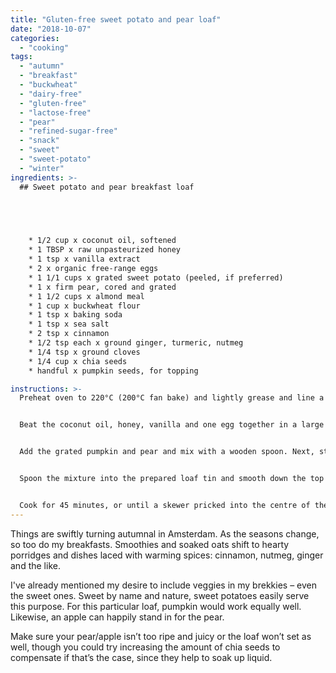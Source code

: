 ```yaml
---
title: "Gluten-free sweet potato and pear loaf"
date: "2018-10-07"
categories: 
  - "cooking"
tags: 
  - "autumn"
  - "breakfast"
  - "buckwheat"
  - "dairy-free"
  - "gluten-free"
  - "lactose-free"
  - "pear"
  - "refined-sugar-free"
  - "snack"
  - "sweet"
  - "sweet-potato"
  - "winter"
ingredients: >-
  ## Sweet potato and pear breakfast loaf




    
    * 1/2 cup x coconut oil, softened
    * 1 TBSP x raw unpasteurized honey
    * 1 tsp x vanilla extract
    * 2 x organic free-range eggs
    * 1 1/1 cups x grated sweet potato (peeled, if preferred)
    * 1 x firm pear, cored and grated
    * 1 1/2 cups x almond meal
    * 1 cup x buckwheat flour
    * 1 tsp x baking soda
    * 1 tsp x sea salt
    * 2 tsp x cinnamon
    * 1/2 tsp each x ground ginger, turmeric, nutmeg
    * 1/4 tsp x ground cloves
    * 1/4 cup x chia seeds
    * handful x pumpkin seeds, for topping

instructions: >-
  Preheat oven to 220°C (200°C fan bake) and lightly grease and line a 12-x-26-cm loaf tin.


  Beat the coconut oil, honey, vanilla and one egg together in a large bowl (I use my stick blender with the egg-beater fitting). Add the second egg and beat again until combined.


  Add the grated pumpkin and pear and mix with a wooden spoon. Next, stir in the almond meal, buckwheat flour, baking soda, sea salt, spices and chia seeds. Mix until well combined. You'll end up with a semi-dry batter.


  Spoon the mixture into the prepared loaf tin and smooth down the top slightly. Sprinkle over the pumpkin seeds and lightly press into the batter.


  Cook for 45 minutes, or until a skewer pricked into the centre of the loaf comes out clean. Allow to cool completely in the loaf tin before slicing. Serve as is, or warmed and buttered. Instead of slicing you can also spoon it into bowls and serve with a dollop of yoghurt over the top.
---
```

Things are swiftly turning autumnal in Amsterdam. As the seasons change, so too do my breakfasts. Smoothies and soaked oats shift to hearty porridges and dishes laced with warming spices: cinnamon, nutmeg, ginger and the like.

I've already mentioned my desire to include veggies in my brekkies – even the sweet ones. Sweet by name and nature, sweet potatoes easily serve this purpose. For this particular loaf, pumpkin would work equally well. Likewise, an apple can happily stand in for the pear.

Make sure your pear/apple isn’t too ripe and juicy or the loaf won’t set as well, though you could try increasing the amount of chia seeds to compensate if that’s the case, since they help to soak up liquid.
